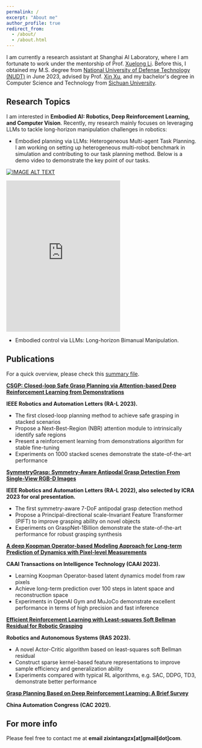 ```yaml
---
permalink: /
excerpt: "About me"
author_profile: true
redirect_from: 
  - /about/
  - /about.html
---
```



I am currently a research assistant at Shanghai AI Laboratory, where I am fortunate to work under the mentorship of Prof. [Xuelong Li](https://iopen.nwpu.edu.cn/info/1329/1171.htm). Before this, I obtained my M.S. degree from [National University of Defense Technology (NUDT)](https://www.nudt.edu.cn) in June 2023, advised by Prof. [Xin Xu](https://xueshu.baidu.com/scholarID/CN-B7736SUJ), and my bachelor's degree in Computer Science and Technology from [Sichuan University](https://www.scu.edu.cn).
    


Research Topics
------  
I am interested in <b>Embodied AI: Robotics, Deep Reinforcement Learning, and Computer Vision</b>.
Recently, my research mainly focuses on leveraging LLMs to tackle long-horizon manipulation challenges in robotics:
+ Embodied planning via LLMs: Heterogeneous Multi-agent Task Planning. I am working on setting up heterogeneous multi-robot benchmark in simulation and contributing to our task planning method. Below is a demo video to demonstrate the key point of our tasks.

[![IMAGE ALT TEXT](http://img.youtube.com/vi/GzdKMVn8avo/0.jpg)](https://www.youtube.com/embed/GzdKMVn8avo "CameraMaster")

<iframe  
height=400 
width=60% 
src="https://iot-me.club/archives/%E5%B0%8F%E7%B1%B3%E5%8F%8C%E5%8D%95%E5%85%83%E5%8D%8A%E5%85%A5%E8%80%B3%E5%BC%8F%E8%80%B3%E6%9C%BA35mm%E6%8F%92%E5%A4%B4%E7%BA%BF%E5%BA%8F"  
frameborder=0  
allowfullscreen>
</iframe>

+ Embodied control via LLMs: Long-horizon Bimanual Manipulation.


Publications
------
For a quick overview, please check this [summary file](https://Zixin-Tang.github.io/assets/pub/Online_Summary_material.pdf).

<b>[CSGP: Closed-loop Safe Grasp Planning via Attention-based Deep Reinforcement Learning from Demonstrations](https://ieeexplore.ieee.org/document/10059127)</b>

**IEEE Robotics and Automation Letters (RA-L 2023).**
- The first closed-loop planning method to achieve safe grasping in stacked scenarios
- Propose a Next-Best-Region (NBR) attention module to intrinsically identify safe regions
- Present a reinforcement learning from demonstrations algorithm for stable fine-tuning
- Experiments on 1000 stacked scenes demonstrate the state-of-the-art performance

<b>[SymmetryGrasp: Symmetry-Aware Antipodal Grasp Detection From Single-View 
RGB-D Images](https://ieeexplore.ieee.org/document/9919329)</b>

**IEEE Robotics and Automation Letters (RA-L 2022), also selected by ICRA 2023 for oral presentation.**
- The first symmetry-aware 7-DoF antipodal grasp detection method
- Propose a Principal-directional scale-Invariant Feature Transformer (PIFT) to improve grasping ability on novel objects
- Experiments on GraspNet-1Billion demonstrate the state-of-the-art performance for robust grasping synthesis

<b>[A deep Koopman Operator-based Modeling Approach for Long-term Prediction of 
Dynamics with Pixel-level Measurements](https://ietresearch.onlinelibrary.wiley.com/doi/full/10.1049/cit2.12149)</b> 

**CAAI Transactions on Intelligence Technology (CAAI 2023).**
- Learning Koopman Operator-based latent dynamics model from raw pixels
- Achieve long-term prediction over 100 steps in latent space and reconstruction space
- Experiments in OpenAI Gym and MuJoCo demonstrate excellent performance in terms of high precision and fast inference

<b>[Efficient Reinforcement Learning with Least-squares Soft Bellman Residual for Robotic Grasping](https://www.sciencedirect.com/science/article/pii/S0921889023000246)</b> 

**Robotics and Autonomous Systems (RAS 2023).**
- A novel Actor-Critic algorithm based on least-squares soft Bellman residual
- Construct sparse kernel-based feature representations to improve sample efficiency and generalization ability
- Experiments compared with typical RL algorithms, e.g. SAC, DDPG, TD3, demonstrate better performance 

<b>[Grasp Planning Based on Deep Reinforcement Learning: A Brief Survey](https://ieeexplore.ieee.org/document/9727526)</b>

**China Automation Congress (CAC 2021).**



For more info
------
Please feel free to contact me at **email zixintangzx[at]gmail[dot]com**.
